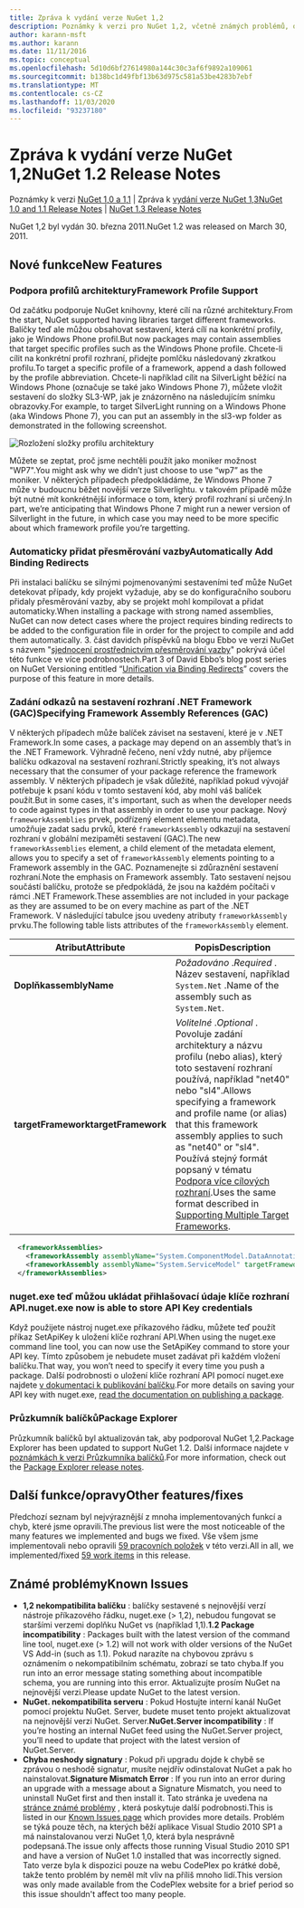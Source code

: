 ```yaml
---
title: Zpráva k vydání verze NuGet 1,2
description: Poznámky k verzi pro NuGet 1,2, včetně známých problémů, oprav chyb, přidaných funkcí a chcete odeslat obecnou.
author: karann-msft
ms.author: karann
ms.date: 11/11/2016
ms.topic: conceptual
ms.openlocfilehash: 5d10d6bf27614980a144c30c3af6f9892a109061
ms.sourcegitcommit: b138bc1d49fbf13b63d975c581a53be4283b7ebf
ms.translationtype: MT
ms.contentlocale: cs-CZ
ms.lasthandoff: 11/03/2020
ms.locfileid: "93237180"
---
```

# <a name="nuget-12-release-notes"></a><span data-ttu-id="fa1c2-103">Zpráva k vydání verze NuGet 1,2</span><span class="sxs-lookup"><span data-stu-id="fa1c2-103">NuGet 1.2 Release Notes</span></span>

<span data-ttu-id="fa1c2-104">Poznámky k verzi [NuGet 1,0 a 1,1](../release-notes/nuget-1.1.md)  |  Zpráva k [vydání verze NuGet 1,3](../release-notes/nuget-1.3.md)</span><span class="sxs-lookup"><span data-stu-id="fa1c2-104">[NuGet 1.0 and 1.1 Release Notes](../release-notes/nuget-1.1.md) | [NuGet 1.3 Release Notes](../release-notes/nuget-1.3.md)</span></span>

<span data-ttu-id="fa1c2-105">NuGet 1,2 byl vydán 30. března 2011.</span><span class="sxs-lookup"><span data-stu-id="fa1c2-105">NuGet 1.2 was released on March 30, 2011.</span></span>

## <a name="new-features"></a><span data-ttu-id="fa1c2-106">Nové funkce</span><span class="sxs-lookup"><span data-stu-id="fa1c2-106">New Features</span></span>

### <a name="framework-profile-support"></a><span data-ttu-id="fa1c2-107">Podpora profilů architektury</span><span class="sxs-lookup"><span data-stu-id="fa1c2-107">Framework Profile Support</span></span>

<span data-ttu-id="fa1c2-108">Od začátku podporuje NuGet knihovny, které cílí na různé architektury.</span><span class="sxs-lookup"><span data-stu-id="fa1c2-108">From the start, NuGet supported having libraries target different frameworks.</span></span> <span data-ttu-id="fa1c2-109">Balíčky teď ale můžou obsahovat sestavení, která cílí na konkrétní profily, jako je Windows Phone profil.</span><span class="sxs-lookup"><span data-stu-id="fa1c2-109">But now packages may contain assemblies that target specific profiles such as the Windows Phone profile.</span></span> <span data-ttu-id="fa1c2-110">Chcete-li cílit na konkrétní profil rozhraní, přidejte pomlčku následovaný zkratkou profilu.</span><span class="sxs-lookup"><span data-stu-id="fa1c2-110">To target a specific profile of a framework, append a dash followed by the profile abbreviation.</span></span> <span data-ttu-id="fa1c2-111">Chcete-li například cílit na SilverLight běžící na Windows Phone (označuje se také jako Windows Phone 7), můžete vložit sestavení do složky SL3-WP, jak je znázorněno na následujícím snímku obrazovky.</span><span class="sxs-lookup"><span data-stu-id="fa1c2-111">For example, to target SilverLight running on a Windows Phone (aka Windows Phone 7), you can put an assembly in the sl3-wp folder as demonstrated in the following screenshot.</span></span>

![Rozložení složky profilu architektury](./media/framework-profile-support.png)

<span data-ttu-id="fa1c2-113">Můžete se zeptat, proč jsme nechtěli použít jako moniker možnost "WP7".</span><span class="sxs-lookup"><span data-stu-id="fa1c2-113">You might ask why we didn’t just choose to use “wp7” as the moniker.</span></span> <span data-ttu-id="fa1c2-114">V některých případech předpokládáme, že Windows Phone 7 může v budoucnu běžet novější verze Silverlightu. v takovém případě může být nutné mít konkrétnější informace o tom, který profil rozhraní si určený.</span><span class="sxs-lookup"><span data-stu-id="fa1c2-114">In part, we’re anticipating that Windows Phone 7 might run a newer version of Silverlight in the future, in which case you may need to be more specific about which framework profile you’re targetting.</span></span>

### <a name="automatically-add-binding-redirects"></a><span data-ttu-id="fa1c2-115">Automaticky přidat přesměrování vazby</span><span class="sxs-lookup"><span data-stu-id="fa1c2-115">Automatically Add Binding Redirects</span></span>

<span data-ttu-id="fa1c2-116">Při instalaci balíčku se silnými pojmenovanými sestaveními teď může NuGet detekovat případy, kdy projekt vyžaduje, aby se do konfiguračního souboru přidaly přesměrování vazby, aby se projekt mohl kompilovat a přidat automaticky.</span><span class="sxs-lookup"><span data-stu-id="fa1c2-116">When installing a package with strong named assemblies, NuGet can now detect cases where the project requires binding redirects to be added to the configuration file in order for the project to compile and add them automatically.</span></span> <span data-ttu-id="fa1c2-117">3. část davidch příspěvků na blogu Ebbo ve verzi NuGet s názvem "[sjednocení prostřednictvím přesměrování vazby](http://blog.davidebbo.com/2011/01/nuget-versioning-part-3-unification-via.html)" pokrývá účel této funkce ve více podrobnostech.</span><span class="sxs-lookup"><span data-stu-id="fa1c2-117">Part 3 of David Ebbo’s blog post series on NuGet Versioning entitled “[Unification via Binding Redirects](http://blog.davidebbo.com/2011/01/nuget-versioning-part-3-unification-via.html)” covers the purpose of this feature in more details.</span></span>

<a name="framework-assembly-refs"></a>

### <a name="specifying-framework-assembly-references-gac"></a><span data-ttu-id="fa1c2-118">Zadání odkazů na sestavení rozhraní .NET Framework (GAC)</span><span class="sxs-lookup"><span data-stu-id="fa1c2-118">Specifying Framework Assembly References (GAC)</span></span>

<span data-ttu-id="fa1c2-119">V některých případech může balíček záviset na sestavení, které je v .NET Framework.</span><span class="sxs-lookup"><span data-stu-id="fa1c2-119">In some cases, a package may depend on an assembly that’s in the .NET Framework.</span></span> <span data-ttu-id="fa1c2-120">Výhradně řečeno, není vždy nutné, aby příjemce balíčku odkazoval na sestavení rozhraní.</span><span class="sxs-lookup"><span data-stu-id="fa1c2-120">Strictly speaking, it’s not always necessary that the consumer of your package reference the framework assembly.</span></span> <span data-ttu-id="fa1c2-121">V některých případech je však důležité, například pokud vývojář potřebuje k psaní kódu v tomto sestavení kód, aby mohl váš balíček použít.</span><span class="sxs-lookup"><span data-stu-id="fa1c2-121">But in some cases, it's important, such as when the developer needs to code against types in that assembly in order to use your package.</span></span> <span data-ttu-id="fa1c2-122">Nový `frameworkAssemblies` prvek, podřízený element elementu metadata, umožňuje zadat sadu prvků, které `frameworkAssembly` odkazují na sestavení rozhraní v globální mezipaměti sestavení (GAC).</span><span class="sxs-lookup"><span data-stu-id="fa1c2-122">The new `frameworkAssemblies` element, a child element of the metadata element, allows you to specify a set of `frameworkAssembly` elements pointing to a Framework assembly in the GAC.</span></span> <span data-ttu-id="fa1c2-123">Poznamenejte si zdůraznění sestavení rozhraní.</span><span class="sxs-lookup"><span data-stu-id="fa1c2-123">Note the emphasis on Framework assembly.</span></span>
<span data-ttu-id="fa1c2-124">Tato sestavení nejsou součástí balíčku, protože se předpokládá, že jsou na každém počítači v rámci .NET Framework.</span><span class="sxs-lookup"><span data-stu-id="fa1c2-124">These assemblies are not included in your package as they are assumed to be on every machine  as part of the .NET Framework.</span></span> <span data-ttu-id="fa1c2-125">V následující tabulce jsou uvedeny atributy `frameworkAssembly` prvku.</span><span class="sxs-lookup"><span data-stu-id="fa1c2-125">The following table lists attributes of the `frameworkAssembly` element.</span></span>


|<span data-ttu-id="fa1c2-126">Atribut</span><span class="sxs-lookup"><span data-stu-id="fa1c2-126">Attribute</span></span> |<span data-ttu-id="fa1c2-127">Popis</span><span class="sxs-lookup"><span data-stu-id="fa1c2-127">Description</span></span>|
|----------------|-----------|
|<span data-ttu-id="fa1c2-128">**Doplňk**</span><span class="sxs-lookup"><span data-stu-id="fa1c2-128">**assemblyName**</span></span>|<span data-ttu-id="fa1c2-129">*Požadováno* .</span><span class="sxs-lookup"><span data-stu-id="fa1c2-129">*Required* .</span></span> <span data-ttu-id="fa1c2-130">Název sestavení, například `System.Net` .</span><span class="sxs-lookup"><span data-stu-id="fa1c2-130">Name of the assembly such as `System.Net`.</span></span>|
|<span data-ttu-id="fa1c2-131">**targetFramework**</span><span class="sxs-lookup"><span data-stu-id="fa1c2-131">**targetFramework**</span></span>|<span data-ttu-id="fa1c2-132">*Volitelné* .</span><span class="sxs-lookup"><span data-stu-id="fa1c2-132">*Optional* .</span></span> <span data-ttu-id="fa1c2-133">Povoluje zadání architektury a názvu profilu (nebo alias), který toto sestavení rozhraní používá, například "net40" nebo "sl4".</span><span class="sxs-lookup"><span data-stu-id="fa1c2-133">Allows specifying a framework and profile name (or alias) that this framework assembly applies to such as "net40" or "sl4".</span></span> <span data-ttu-id="fa1c2-134">Používá stejný formát popsaný v tématu [Podpora více cílových rozhraní](../create-packages/supporting-multiple-target-frameworks.md).</span><span class="sxs-lookup"><span data-stu-id="fa1c2-134">Uses the same format described in [Supporting Multiple Target Frameworks](../create-packages/supporting-multiple-target-frameworks.md).</span></span>|

```xml
  <frameworkAssemblies>
    <frameworkAssembly assemblyName="System.ComponentModel.DataAnnotations" targetFramework="net40" />
    <frameworkAssembly assemblyName="System.ServiceModel" targetFramework="net40" />
  </frameworkAssemblies>
```

### <a name="nugetexe-now-is-able-to-store-api-key-credentials"></a><span data-ttu-id="fa1c2-135">nuget.exe teď můžou ukládat přihlašovací údaje klíče rozhraní API.</span><span class="sxs-lookup"><span data-stu-id="fa1c2-135">nuget.exe now is able to store API Key credentials</span></span>

<span data-ttu-id="fa1c2-136">Když použijete nástroj nuget.exe příkazového řádku, můžete teď použít příkaz SetApiKey k uložení klíče rozhraní API.</span><span class="sxs-lookup"><span data-stu-id="fa1c2-136">When using the nuget.exe command line tool, you can now use the SetApiKey command to store your API key.</span></span> <span data-ttu-id="fa1c2-137">Tímto způsobem je nebudete muset zadávat při každém vložení balíčku.</span><span class="sxs-lookup"><span data-stu-id="fa1c2-137">That way, you won’t need to specify it every time you push a package.</span></span> <span data-ttu-id="fa1c2-138">Další podrobnosti o uložení klíče rozhraní API pomocí nuget.exe najdete [v dokumentaci k publikování balíčku](../nuget-org/publish-a-package.md).</span><span class="sxs-lookup"><span data-stu-id="fa1c2-138">For more details on saving your API key with nuget.exe, [read the documentation on publishing a package](../nuget-org/publish-a-package.md).</span></span>

### <a name="package-explorer"></a><span data-ttu-id="fa1c2-139">Průzkumník balíčků</span><span class="sxs-lookup"><span data-stu-id="fa1c2-139">Package Explorer</span></span>
<span data-ttu-id="fa1c2-140">Průzkumník balíčků byl aktualizován tak, aby podporoval NuGet 1,2.</span><span class="sxs-lookup"><span data-stu-id="fa1c2-140">Package Explorer has been updated to support NuGet 1.2.</span></span> <span data-ttu-id="fa1c2-141">Další informace najdete v [poznámkách k verzi Průzkumníka balíčků](http://nuget.codeplex.com/wikipage?title=New%20features%20in%20NuGet%20Package%20Explorer%201.0).</span><span class="sxs-lookup"><span data-stu-id="fa1c2-141">For more information, check out the [Package Explorer release notes](http://nuget.codeplex.com/wikipage?title=New%20features%20in%20NuGet%20Package%20Explorer%201.0).</span></span>

## <a name="other-featuresfixes"></a><span data-ttu-id="fa1c2-142">Další funkce/opravy</span><span class="sxs-lookup"><span data-stu-id="fa1c2-142">Other features/fixes</span></span>

<span data-ttu-id="fa1c2-143">Předchozí seznam byl nejvýraznější z mnoha implementovaných funkcí a chyb, které jsme opravili.</span><span class="sxs-lookup"><span data-stu-id="fa1c2-143">The previous list were the most noticeable of the many features we implemented and bugs we fixed.</span></span> <span data-ttu-id="fa1c2-144">Vše všem jsme implementovali nebo opravili [59 pracovních položek](http://nuget.codeplex.com/workitem/list/advanced?keyword=&status=All&type=All&priority=All&release=NuGet%201.2&assignedTo=All&component=All&sortField=Votes&sortDirection=Descending&page=0) v této verzi.</span><span class="sxs-lookup"><span data-stu-id="fa1c2-144">All in all, we implemented/fixed [59 work items](http://nuget.codeplex.com/workitem/list/advanced?keyword=&status=All&type=All&priority=All&release=NuGet%201.2&assignedTo=All&component=All&sortField=Votes&sortDirection=Descending&page=0) in this release.</span></span>

## <a name="known-issues"></a><span data-ttu-id="fa1c2-145">Známé problémy</span><span class="sxs-lookup"><span data-stu-id="fa1c2-145">Known Issues</span></span>

* <span data-ttu-id="fa1c2-146">**1,2 nekompatibilita balíčku** : balíčky sestavené s nejnovější verzí nástroje příkazového řádku, nuget.exe (> 1,2), nebudou fungovat se staršími verzemi doplňku NuGet vs (například 1,1).</span><span class="sxs-lookup"><span data-stu-id="fa1c2-146">**1.2 Package incompatibility** : Packages built with the latest version of the command line tool, nuget.exe (> 1.2) will not work with older versions of the NuGet VS Add-in (such as 1.1).</span></span> <span data-ttu-id="fa1c2-147">Pokud narazíte na chybovou zprávu s oznámením o nekompatibilním schématu, zobrazí se tato chyba.</span><span class="sxs-lookup"><span data-stu-id="fa1c2-147">If you run into an error message stating something about incompatible schema, you are running into this error.</span></span> <span data-ttu-id="fa1c2-148">Aktualizujte prosím NuGet na nejnovější verzi.</span><span class="sxs-lookup"><span data-stu-id="fa1c2-148">Please update NuGet to the latest version.</span></span>
* <span data-ttu-id="fa1c2-149">**NuGet. nekompatibilita serveru** : Pokud Hostujte interní kanál NuGet pomocí projektu NuGet. Server, budete muset tento projekt aktualizovat na nejnovější verzi NuGet. Server.</span><span class="sxs-lookup"><span data-stu-id="fa1c2-149">**NuGet.Server incompatibility** : If you’re hosting an internal NuGet feed using the NuGet.Server project, you’ll need to update that project with the latest version of NuGet.Server.</span></span>
* <span data-ttu-id="fa1c2-150">**Chyba neshody signatury** : Pokud při upgradu dojde k chybě se zprávou o neshodě signatur, musíte nejdřív odinstalovat NuGet a pak ho nainstalovat.</span><span class="sxs-lookup"><span data-stu-id="fa1c2-150">**Signature Mismatch Error** : If you run into an error during an upgrade with a message about a Signature Mismatch, you need to uninstall NuGet first and then install it.</span></span> <span data-ttu-id="fa1c2-151">Tato stránka je uvedena na [stránce známé problémy](../release-notes/known-issues.md) , která poskytuje další podrobnosti.</span><span class="sxs-lookup"><span data-stu-id="fa1c2-151">This is listed in our [Known Issues page](../release-notes/known-issues.md) which provides more details.</span></span> <span data-ttu-id="fa1c2-152">Problém se týká pouze těch, na kterých běží aplikace Visual Studio 2010 SP1 a má nainstalovanou verzi NuGet 1,0, která byla nesprávně podepsaná.</span><span class="sxs-lookup"><span data-stu-id="fa1c2-152">The issue only affects those running Visual Studio 2010 SP1 and have a version of NuGet 1.0 installed that was incorrectly signed.</span></span> <span data-ttu-id="fa1c2-153">Tato verze byla k dispozici pouze na webu CodePlex po krátké době, takže tento problém by neměl mít vliv na příliš mnoho lidí.</span><span class="sxs-lookup"><span data-stu-id="fa1c2-153">This version was only made available from the CodePlex website for a brief period so this issue shouldn't affect too many people.</span></span>